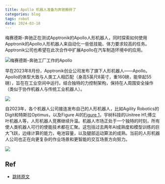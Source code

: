 ```yaml
---
title: Apollo 机器人准备为奔驰搬砖了
categories: blog
tags: robot
date: 2024-03-18
---
```


梅赛德斯-奔驰正在测试Apptronik的Apollo人形机器人，同时探索如何使用Apptronik的Apollo人形机器人来自动化一些低技能、体力要求较高的任务。Apptronik公司也希望在此次合作中扩展Apollo在汽车制造环境中的应用。

![梅赛德斯-奔驰工厂工作的Apollo](https://cdn.jsdelivr.net/gh/YeeKal/img_land/blog/24/03apptronik-bmw-featured.jpg)

早在2023年8月份，Apptronik创业公司发布了旗下人形机器人——Apollo。Apollo的体型大致与人类工人相匹配（身高5英尺8英寸，重160磅，能举起55磅），旨在在工业空间中运行。结合独特的力控制架构，保持在人周围安全操作（类似于协作机器人与传统工业机器人）。

![](https://cdn.jsdelivr.net/gh/YeeKal/img_land/blog/24/0320240318102947.png)

自2023年，各个机器人公司接连发布自己的人形机器人，比如Agility Robotics的Digit和特斯拉Optimus，以及Figure AI的[Figure 1](https://yeekal.store/notes/blog/20240314_figure_01)，宇树科技的Unitree H1,傅立叶机器人等，人形机器人竞赛继续升温。机器人市场正处于一个独特的时刻，所有使人类机器人可行的使能技术都在汇聚。这包括过去两年AI成熟度和模型训练的巨大飞跃，边缘计算的能力，电池容量，以及腿部运动算法的成熟。当前的人形机器人公司也正在向更复杂的作业场景和更智能的交互场景方向努力。

![](https://cdn.jsdelivr.net/gh/YeeKal/img_land/blog/24/0364e4b22d0506b42379ffd314_Robot%2520only%2520w%2520Comercial%2520Box%252001-p-2000.png)

## Ref

- [跳转原文](https://yeekal.store/notes/blog/20230318_apptronik_apollo)